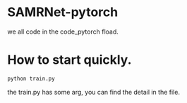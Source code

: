 # SAMRNet-pytorch
  we all code in the code_pytorch fload.

# How to start quickly.
  ```bash
  python train.py
```

  
 the train.py has some arg, you can find the detail in the file.
